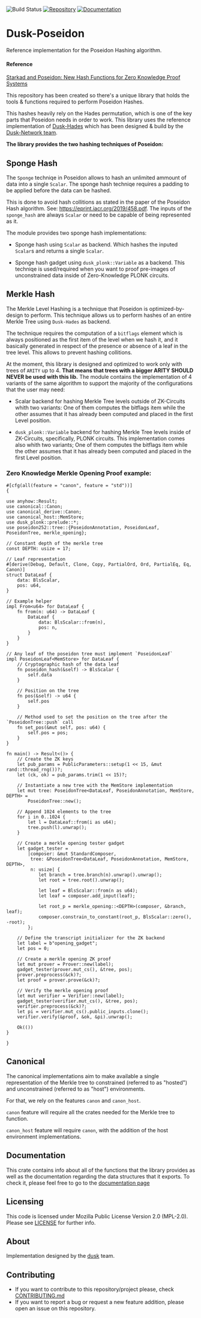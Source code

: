 ![Build Status](https://github.com/dusk-network/Poseidon252/workflows/Continuous%20integration/badge.svg)
[![Repository](https://img.shields.io/badge/github-poseidon252-blueviolet)](https://github.com/dusk-network/Poseidon252)
[![Documentation](https://img.shields.io/badge/docs-poseidon252-blue)](https://docs.rs/dusk-poseidon/latest/dusk_poseidon/)

# Dusk-Poseidon

Reference implementation for the Poseidon Hashing algorithm.

#### Reference

[Starkad and Poseidon: New Hash Functions for Zero Knowledge Proof Systems](https://eprint.iacr.org/2019/458.pdf)

This repository has been created so there's a unique library that holds the tools & functions
required to perform Poseidon Hashes.

This hashes heavily rely on the Hades permutation, which is one of the key parts that Poseidon needs in order
to work.
This library uses the reference implementation of [Dusk-Hades](https://github.com/dusk-network/hades252) which has been
designed & build by the [Dusk-Network team](https://dusk.network/).

**The library provides the two hashing techniques of Poseidon:**

## Sponge Hash

The `Sponge` techniqe in Poseidon allows to hash an unlimited ammount of data
into a single `Scalar`.
The sponge hash techniqe requires a padding to be applied before the data can
be hashed.

This is done to avoid hash collitions as stated in the paper of the Poseidon Hash
algorithm. See: <https://eprint.iacr.org/2019/458.pdf>.
The inputs of the `sponge_hash` are always `Scalar` or need to be capable of being represented
as it.

The module provides two sponge hash implementations:

- Sponge hash using `Scalar` as backend. Which hashes the inputed `Scalar`s and returns a single
  `Scalar`.

- Sponge hash gadget using `dusk_plonk::Variable` as a backend. This techniqe is used/required
  when you want to proof pre-images of unconstrained data inside of Zero-Knowledge PLONK circuits.

## Merkle Hash

The Merkle Level Hashing is a technique that Poseidon is optimized-by-design
to perform.
This technique allows us to perform hashes of an entire Merkle Tree using
`Dusk-Hades` as backend.

The technique requires the computation of a `bitflags` element which is always
positioned as the first item of the level when we hash it, and it basically generated
in respect of the presence or absence of a leaf in the tree level.
This allows to prevent hashing collitions.

At the moment, this library is designed and optimized to work only with trees of `ARITY`
up to 4. **That means that trees with a bigger ARITY SHOULD NEVER be used with this lib.**
The module contains the implementation of 4 variants of the same algorithm to support the
majority of the configurations that the user may need:

- Scalar backend for hashing Merkle Tree levels outside of ZK-Circuits whith two variants:
  One of them computes the bitflags item while the other assumes that it has already been
  computed and placed in the first Level position.

- `dusk_plonk::Variable` backend for hashing Merkle Tree levels inside of ZK-Circuits,
  specifically, PLONK circuits. This implementation comes also whith two variants;
  One of them computes the bitflags item while the other assumes that it has already been
  computed and placed in the first Level position.

### Zero Knowledge Merkle Opening Proof example:

```no_run
#[cfg(all(feature = "canon", feature = "std"))]
{

use anyhow::Result;
use canonical::Canon;
use canonical_derive::Canon;
use canonical_host::MemStore;
use dusk_plonk::prelude::*;
use poseidon252::tree::{PoseidonAnnotation, PoseidonLeaf, PoseidonTree, merkle_opening};

// Constant depth of the merkle tree
const DEPTH: usize = 17;

// Leaf representation
#[derive(Debug, Default, Clone, Copy, PartialOrd, Ord, PartialEq, Eq, Canon)]
struct DataLeaf {
    data: BlsScalar,
    pos: u64,
}

// Example helper
impl From<u64> for DataLeaf {
    fn from(n: u64) -> DataLeaf {
        DataLeaf {
            data: BlsScalar::from(n),
            pos: n,
        }
    }
}

// Any leaf of the poseidon tree must implement `PoseidonLeaf`
impl PoseidonLeaf<MemStore> for DataLeaf {
    // Cryptographic hash of the data leaf
    fn poseidon_hash(&self) -> BlsScalar {
        self.data
    }

    // Position on the tree
    fn pos(&self) -> u64 {
        self.pos
    }

    // Method used to set the position on the tree after the `PoseidonTree::push` call
    fn set_pos(&mut self, pos: u64) {
        self.pos = pos;
    }
}

fn main() -> Result<()> {
    // Create the ZK keys
    let pub_params = PublicParameters::setup(1 << 15, &mut rand::thread_rng())?;
    let (ck, ok) = pub_params.trim(1 << 15)?;

    // Instantiate a new tree with the MemStore implementation
    let mut tree: PoseidonTree<DataLeaf, PoseidonAnnotation, MemStore, DEPTH> =
        PoseidonTree::new();

    // Append 1024 elements to the tree
    for i in 0..1024 {
        let l = DataLeaf::from(i as u64);
        tree.push(l).unwrap();
    }

    // Create a merkle opening tester gadget
    let gadget_tester =
        |composer: &mut StandardComposer,
         tree: &PoseidonTree<DataLeaf, PoseidonAnnotation, MemStore, DEPTH>,
         n: usize| {
            let branch = tree.branch(n).unwrap().unwrap();
            let root = tree.root().unwrap();

            let leaf = BlsScalar::from(n as u64);
            let leaf = composer.add_input(leaf);

            let root_p = merkle_opening::<DEPTH>(composer, &branch, leaf);
            composer.constrain_to_constant(root_p, BlsScalar::zero(), -root);
        };

    // Define the transcript initializer for the ZK backend
    let label = b"opening_gadget";
    let pos = 0;

    // Create a merkle opening ZK proof
    let mut prover = Prover::new(label);
    gadget_tester(prover.mut_cs(), &tree, pos);
    prover.preprocess(&ck)?;
    let proof = prover.prove(&ck)?;

    // Verify the merkle opening proof
    let mut verifier = Verifier::new(label);
    gadget_tester(verifier.mut_cs(), &tree, pos);
    verifier.preprocess(&ck)?;
    let pi = verifier.mut_cs().public_inputs.clone();
    verifier.verify(&proof, &ok, &pi).unwrap();

    Ok(())
}

}
```

## Canonical

The canonical implementations aim to make available a single representation of the Merkle tree to constrained (referred to as "hosted") and unconstrained (referred to as "host") environments.

For that, we rely on the features `canon` and `canon_host`.

`canon` feature will require all the crates needed for the Merkle tree to function.

`canon_host` feature will require `canon`, with the addition of the host environment implementations.

## Documentation

This crate contains info about all of the functions that the library provides as well as the
documentation regarding the data structures that it exports. To check it, please feel free to go to
the [documentation page](https://dusk-network.github.io/Poseidon252/poseidon252/index.html)

## Licensing

This code is licensed under Mozilla Public License Version 2.0 (MPL-2.0). Please see [LICENSE](https://github.com/dusk-network/plonk/blob/master/LICENSE) for further info.

## About

Implementation designed by the [dusk](https://dusk.network) team.

## Contributing

- If you want to contribute to this repository/project please, check [CONTRIBUTING.md](https://github.com/dusk-network/Poseidon252/blob/master/CONTRIBUTING.md)
- If you want to report a bug or request a new feature addition, please open an issue on this repository.
